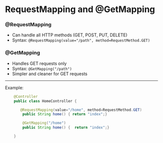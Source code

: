 
<h1>RequestMapping and @GetMapping</h1>

<h3>@RequestMapping</h3>

- Can handle all HTTP methods (GET, POST, PUT, DELETE)
- Syntax: `@RequestMapping(value="/path", method=RequestMethod.GET)`

<h3>@GetMapping</h3>

- Handles GET requests only
- Syntax: `@GetMapping("/path")`
- Simpler and cleaner for GET requests

---

Example:

```java
    @Controller
    public class HomeController {

       @RequestMapping(value="/home", method=RequestMethod.GET)
        public String home() { return "index";}

        @GetMapping("/home")
        public String home() {  return "index";}

    }
```

